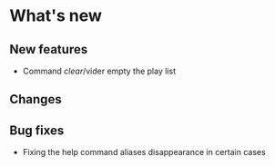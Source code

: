 # What's new

## New features
+ Command $clear/$vider empty the play list

## Changes

## Bug fixes
+ Fixing the help command aliases disappearance in certain cases
  

